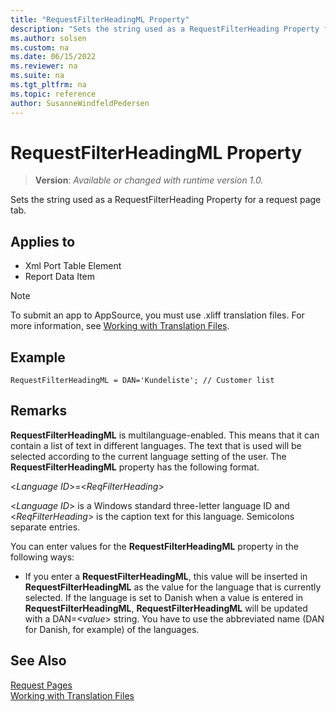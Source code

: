 ```yaml
---
title: "RequestFilterHeadingML Property"
description: "Sets the string used as a RequestFilterHeading Property for a request page tab."
ms.author: solsen
ms.custom: na
ms.date: 06/15/2022
ms.reviewer: na
ms.suite: na
ms.tgt_pltfrm: na
ms.topic: reference
author: SusanneWindfeldPedersen
---
```

[//]: # (START>DO_NOT_EDIT)
[//]: # (IMPORTANT:Do not edit any of the content between here and the END>DO_NOT_EDIT.)
[//]: # (Any modifications should be made in the .xml files in the ModernDev repo.)
# RequestFilterHeadingML Property
> **Version**: _Available or changed with runtime version 1.0._

Sets the string used as a RequestFilterHeading Property for a request page tab.

## Applies to
-   Xml Port Table Element
-   Report Data Item

[//]: # (IMPORTANT: END>DO_NOT_EDIT)


> [!NOTE]  
> To submit an app to AppSource, you must use .xliff translation files. For more information, see [Working with Translation Files](../devenv-work-with-translation-files.md).

## Example

```AL
RequestFilterHeadingML = DAN='Kundeliste'; // Customer list
```

## Remarks

**RequestFilterHeadingML** is multilanguage-enabled. This means that it can contain a list of text in different languages. The text that is used will be selected according to the current language setting of the user. The **RequestFilterHeadingML** property has the following format.  
  
<*Language ID*>=<*ReqFilterHeading*>  
  
<*Language ID*> is a Windows standard three-letter language ID and <*ReqFilterHeading*> is the caption text for this language. Semicolons separate entries.  

You can enter values for the **RequestFilterHeadingML** property in the following ways:  
  
- If you enter a **RequestFilterHeadingML**, this value will be inserted in **RequestFilterHeadingML** as the value for the language that is currently selected. If the language is set to Danish when a value is entered in **RequestFilterHeadingML**, **RequestFilterHeadingML** will be updated with a DAN=<*value*> string. You have to use the abbreviated name (DAN for Danish, for example) of the languages.  
  
## See Also

[Request Pages](../devenv-request-pages.md)  
[Working with Translation Files](../devenv-work-with-translation-files.md)